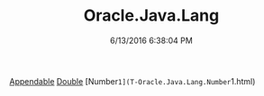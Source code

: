 ﻿---
title: Oracle.Java.Lang
date: 6/13/2016 6:38:04 PM
---

[Appendable](T-Oracle.Java.Lang.Appendable.html)
[Double](T-Oracle.Java.Lang.Double.html)
[Number`1](T-Oracle.Java.Lang.Number`1.html)
